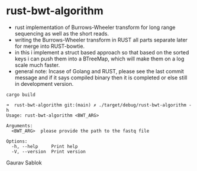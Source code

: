 # rust-bwt-algorithm
 
 - rust implementation of Burrows-Wheeler transform for long range sequencing as well as the short reads.
 - writing the Burrows-Wheeler transform in RUST all parts separate later for merge into RUST-bowtie.
 - in this i implement a struct based approach so that based on the sorted keys i can push them into a BTreeMap, which will make them on a log scale much faster.  
 - general note: Incase of Golang and RUST, please see the last commit message and if it says compiled binary then it is completed or else still in development version. 
```
cargo build
```

```
➜  rust-bwt-algorithm git:(main) ✗ ./target/debug/rust-bwt-algorithm -h
Usage: rust-bwt-algorithm <BWT_ARG>

Arguments:
  <BWT_ARG>  please provide the path to the fastq file

Options:
  -h, --help     Print help
  -V, --version  Print version
``` 

 Gaurav Sablok

